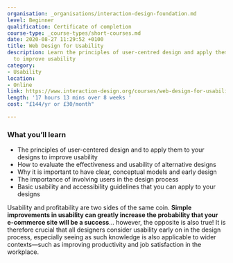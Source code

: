 ```yaml
---
organisation: _organisations/interaction-design-foundation.md
level: Beginner
qualification: Certificate of completion
course-type: _course-types/short-courses.md
date: 2020-08-27 11:29:52 +0100
title: Web Design for Usability
description: Learn the principles of user-centred design and apply them to your designs
  to improve usability
category: 
- Usability
location:
- Online
link: https://www.interaction-design.org/courses/web-design-for-usability
length: '17 hours 13 mins over 8 weeks '
cost: "£144/yr or £30/month"

---
```

### What you’ll learn

* The principles of user-centered design and to apply them to your designs to improve usability
* How to evaluate the effectiveness and usability of alternative designs
* Why it is important to have clear, conceptual models and early design
* The importance of involving users in the design process
* Basic usability and accessibility guidelines that you can apply to your designs

Usability and profitability are two sides of the same coin. **Simple improvements in usability can greatly increase the probability that your e-commerce site will be a success**... however, the opposite is also true! It is therefore crucial that all designers consider usability early on in the design process, especially seeing as such knowledge is also applicable to wider contexts—such as improving productivity and job satisfaction in the workplace.